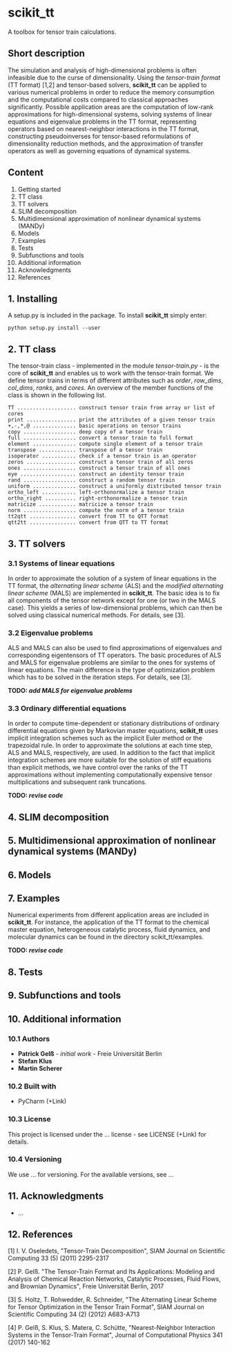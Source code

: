 # scikit_tt

A toolbox for tensor train calculations.

## Short description

The simulation and analysis of high-dimensional problems is often infeasible due to the curse of dimensionality. Using the *tensor-train format* (TT format) [1,2] and tensor-based solvers, **scikit_tt** can be applied to various numerical problems in order to reduce the memory consumption and the computational costs compared to classical approaches significantly. Possible application areas are the computation of low-rank approximations for high-dimensional systems, solving systems of linear equations and eigenvalue problems in the TT format, representing operators based on nearest-neighbor interactions in the TT format, constructing pseudoinverses for tensor-based reformulations of dimensionality reduction methods, and the approximation of transfer operators as well as governing equations of dynamical systems.

## Content

1. Getting started
2. TT class
3. TT solvers
4. SLIM decomposition
5. Multidimensional approximation of nonlinear dynamical systems (MANDy)
6. Models
7. Examples
8. Tests
9. Subfunctions and tools
10. Additional information
11. Acknowledgments
12. References

## 1. Installing

A setup.py is included in the package. To install **scikit_tt** simply enter:

```
python setup.py install --user
```

## 2. TT class

The tensor-train class - implemented in the module *tensor-train.py* - is the core of **scikit_tt** and enables us to work with the tensor-train format. We define tensor trains in terms of different attributes such as *order*, *row_dims*, *col_dims*, *ranks*, and *cores*. An overview of the member functions of the class is shown in the following list.

```
TT ................... construct tensor train from array or list of cores
print ................ print the attributes of a given tensor train
+,-,*,@ .............. basic operations on tensor trains 
copy ................. deep copy of a tensor train
full ................. convert a tensor train to full format
element .............. compute single element of a tensor train
transpose ............ transpose of a tensor train
isoperator ........... check if a tensor train is an operator
zeros ................ construct a tensor train of all zeros
ones ................. construct a tensor train of all ones
eye .................. construct an identity tensor train
rand ................. construct a random tensor train
uniform .............. construct a uniformly distributed tensor train
ortho_left ........... left-orthonormalize a tensor train
ortho_right .......... right-orthonormalize a tensor train
matricize ............ matricize a tensor train
norm ................. compute the norm of a tensor train
tt2qtt ............... convert from TT to QTT format
qtt2tt ............... convert from QTT to TT format
```

## 3. TT solvers

### 3.1 Systems of linear equations

In order to approximate the solution of a system of linear equations in the TT format, the *alternating linear scheme* (ALS) and the *modified alternating linear scheme* (MALS) are implemented in **scikit_tt**. The basic idea is to fix all components of the tensor network except for one (or two in the MALS case). This yields a series of low-dimensional problems, which can then be solved using classical numerical methods. For details, see [3].

### 3.2 Eigenvalue problems

ALS and MALS can also be used to find approximations of eigenvalues and corresponding eigentensors of TT operators. The basic procedures of ALS and MALS for eigenvalue problems are similar to the ones for systems of linear equations. The main difference is the type of optimization problem which has to be solved in the iteration steps. For details, see [3].

**TODO: _add MALS for eigenvalue problems_**

### 3.3 Ordinary differential equations

In order to compute time-dependent or stationary distributions of ordinary differential equations given by Markovian master equations, **scikit_tt** uses implicit integration schemes such as the implicit Euler method or the trapezoidal rule. In order to approximate the solutions at each time step, ALS and MALS, respectively, are used. In addition to the fact that implicit integration schemes are more suitable for the solution of stiff equations than explicit methods, we have control over the ranks of the TT approximations without implementing computationally expensive tensor multiplications and subsequent rank truncations.

**TODO: _revise code_**

## 4. SLIM decomposition

## 5. Multidimensional approximation of nonlinear dynamical systems (MANDy)

## 6. Models

## 7. Examples

Numerical experiments from different application areas are included in **scikit_tt**. For instance, the application of the TT format to the chemical master equation, heterogeneous catalytic process, fluid dynamics, and molecular dynamics can be found in the directory scikit_tt/examples.

**TODO: _revise code_**

## 8. Tests

## 9. Subfunctions and tools

## 10. Additional information

### 10.1 Authors 

* **Patrick Gelß** - _initial work_ - Freie Universität Berlin
* **Stefan Klus**
* **Martin Scherer**

### 10.2 Built with

* PyCharm (+Link)

### 10.3 License

This project is licensed under the ... license - see LICENSE (+Link) for details.

### 10.4 Versioning

We use ... for versioning. For the available versions, see ...

## 11. Acknowledgments

* ...

## 12. References

[1] I. V. Oseledets, "Tensor-Train Decomposition", SIAM Journal on Scientific Computing 33 (5) (2011) 2295-2317

[2] P. Gelß. "The Tensor-Train Format and Its Applications: Modeling and Analysis of Chemical Reaction Networks, Catalytic Processes, Fluid Flows, and Brownian Dynamics", Freie Universität Berlin, 2017

[3] S. Holtz, T. Rohwedder, R. Schneider, "The Alternating Linear Scheme for Tensor Optimization in the Tensor Train Format", SIAM Journal on Scientific Computing 34 (2) (2012) A683-A713

[4] P. Gelß, S. Klus, S. Matera, C. Schütte, "Nearest-Neighbor Interaction Systems in the Tensor-Train Format", Journal of Computational Physics 341 (2017) 140-162

